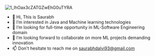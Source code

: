 ![1_lhOax3cZATGZwEhG0uTYRA](https://github.com/saurabhdalvi93/saurabhdalvi93/assets/126389839/36573fd8-eafb-4330-acae-8d3a0b8dc7ab)

- 👋 Hi, This is Saurabh
- 👀 I’m interested in Java and Machine learning technologies
- 🌱 I’m looking for full-time opportunity in ML-Software Engineering domain
- 💞️ I’m looking forward to collaborate on more ML projects demanding innovation
- 📫 Don't hesitate to reach me on saurabhdalvi93@gmail.com

<!---
saurabhdalvi93/saurabhdalvi93 is a ✨ special ✨ repository because its `README.md` (this file) appears on your GitHub profile.
You can click the Preview link to take a look at your changes.
--->
